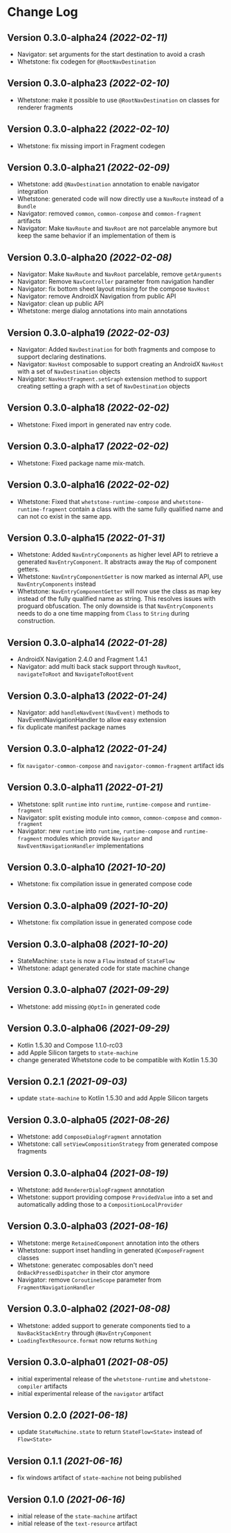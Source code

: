 Change Log
==========

Version 0.3.0-alpha24 *(2022-02-11)*
----------------------------

- Navigator: set arguments for the start destination to avoid a crash
- Whetstone: fix codegen for `@RootNavDestination`


Version 0.3.0-alpha23 *(2022-02-10)*
----------------------------

- Whetstone: make it possible to use `@RootNavDestination` on classes for renderer fragments


Version 0.3.0-alpha22 *(2022-02-10)*
----------------------------

- Whetstone: fix missing import in Fragment codegen


Version 0.3.0-alpha21 *(2022-02-09)*
----------------------------

- Whetstone: add `@NavDestination` annotation to enable navigator integration
- Whetstone: generated code will now directly use a `NavRoute` instead of a `Bundle`
- Navigator: removed `common`, `common-compose` and `common-fragment` artifacts
- Navigator: Make `NavRoute` and `NavRoot` are not parcelable anymore but keep
  the same behavior if an implementation of them is


Version 0.3.0-alpha20 *(2022-02-08)*
----------------------------

- Navigator: Make `NavRoute` and `NavRoot` parcelable, remove `getArguments`
- Navigator: Remove `NavController` parameter from navigation handler
- Navigator: fix bottom sheet layout missing for the compose `NavHost`
- Navigator: remove AndroidX Navigation from public API
- Navigator: clean up public API
- Whetstone: merge dialog annotations into main annotations


Version 0.3.0-alpha19 *(2022-02-03)*
----------------------------

- Navigator: Added `NavDestination` for both fragments and compose to support
  declaring destinations.
- Navigator: `NavHost` composable to support creating an AndroidX `NavHost` with
  a set of `NavDestination` objects
- Navigator: `NavHostFragment.setGraph` extension method to support creating
  setting a graph with a set of `NavDestination` objects


Version 0.3.0-alpha18 *(2022-02-02)*
----------------------------

- Whetstone: Fixed import in generated nav entry code.


Version 0.3.0-alpha17 *(2022-02-02)*
----------------------------

- Whetstone: Fixed package name mix-match.


Version 0.3.0-alpha16 *(2022-02-02)*
----------------------------

- Whetstone: Fixed that `whetstone-runtime-compose` and `whetstone-runtime-fragment` contain a class
  with the same fully qualified name and can not co exist in the same app.


Version 0.3.0-alpha15 *(2022-01-31)*
----------------------------

- Whetstone: Added `NavEntryComponents` as higher level API to retrieve a generated `NavEntryComponent`.
It abstracts away the `Map` of component getters.
- Whetstone: `NavEntryComponentGetter` is now marked as internal API, use `NavEntryComponents` instead
- Whetstone: `NavEntryComponentGetter` will now use the class as map key instead of the fully qualified
name as string. This resolves issues with proguard obfuscation. The only downside is that
`NavEntryComponents` needs to do a one time mapping from `Class` to `String` during construction.


Version 0.3.0-alpha14 *(2022-01-28)*
----------------------------

- AndroidX Navigation 2.4.0 and Fragment 1.4.1
- Navigator: add multi back stack support through `NavRoot`, `navigateToRoot` and `NavigateToRootEvent`


Version 0.3.0-alpha13 *(2022-01-24)*
----------------------------

- Navigator: add `handleNavEvent(NavEvent)` methods to NavEventNavigationHandler to allow easy extension
- fix duplicate manifest package names


Version 0.3.0-alpha12 *(2022-01-24)*
----------------------------

- fix `navigator-common-compose` and `navigator-common-fragment` artifact ids


Version 0.3.0-alpha11 *(2022-01-21)*
----------------------------

- Whetstone: split `runtime` into `runtime`, `runtime-compose` and `runtime-fragment`
- Navigator: split existing module into `common`, `common-compose` and `common-fragment`
- Navigator: new  `runtime` into `runtime`, `runtime-compose` and `runtime-fragment` modules which provide `Navigator` and `NavEventNavigationHandler` implementations


Version 0.3.0-alpha10 *(2021-10-20)*
----------------------------

- Whetstone: fix compilation issue in generated compose code


Version 0.3.0-alpha09 *(2021-10-20)*
----------------------------

- Whetstone: fix compilation issue in generated compose code


Version 0.3.0-alpha08 *(2021-10-20)*
----------------------------

- StateMachine: `state` is now a `Flow` instead of `StateFlow`
- Whetstone: adapt generated code for state machine change


Version 0.3.0-alpha07 *(2021-09-29)*
----------------------------

- Whetstone: add missing `@OptIn` in generated code


Version 0.3.0-alpha06 *(2021-09-29)*
----------------------------

- Kotlin 1.5.30 and Compose 1.1.0-rc03
- add Apple Silicon targets to `state-machine`
- change generated Whetstone code to be compatible with Kotlin 1.5.30


Version 0.2.1 *(2021-09-03)*
----------------------------

- update `state-machine` to Kotlin 1.5.30 and add Apple Silicon targets


Version 0.3.0-alpha05 *(2021-08-26)*
----------------------------

- Whetstone: add `ComposeDialogFragment` annotation
- Whetstone: call `setViewCompositionStrategy` from generated compose fragments


Version 0.3.0-alpha04 *(2021-08-19)*
----------------------------

- Whetstone: add `RendererDialogFragment` annotation
- Whetstone: support providing compose `ProvidedValue` into a set and automatically adding those to a `CompositionLocalProvider`


Version 0.3.0-alpha03 *(2021-08-16)*
----------------------------

- Whetstone: merge `RetainedComponent` annotation into the others
- Whetstone: support inset handling in generated `@ComposeFragment` classes
- Whetstone: generatec composables don't need `OnBackPressedDispatcher` in their ctor anymore
- Navigator: remove `CoroutineScope` parameter from `FragmentNavigationHandler`


Version 0.3.0-alpha02 *(2021-08-08)*
----------------------------

- Whetstone: added support to generate components tied to a `NavBackStackEntry` through `@NavEntryComponent`
- `LoadingTextResource.format` now returns `Nothing`


Version 0.3.0-alpha01 *(2021-08-05)*
----------------------------

- initial experimental release of the `whetstone-runtime` and `whetstone-compiler` artifacts
- initial experimental release of the `navigator` artifact


Version 0.2.0 *(2021-06-18)*
----------------------------

- update `StateMachine.state` to return `StateFlow<State>` instead of `Flow<State>`


Version 0.1.1 *(2021-06-16)*
----------------------------

- fix windows artifact of `state-machine` not being published


Version 0.1.0 *(2021-06-16)*
----------------------------

- initial release of the `state-machine` artifact
- initial release of the `text-resource` artifact
